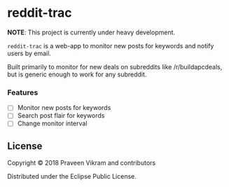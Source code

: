 # reddit-trac

**NOTE**: This project is currently under heavy development. 

`reddit-trac` is a web-app to monitor new posts for keywords and notify users by email. 

Built primarily to monitor for new deals on subreddits like /r/buildapcdeals, but is generic enough to work for any subreddit.

### Features

- [ ] Monitor new posts for keywords 
- [ ] Search post flair for keywords
- [ ] Change monitor interval

## License

Copyright © 2018 Praveen Vikram and contributors

Distributed under the Eclipse Public License.
